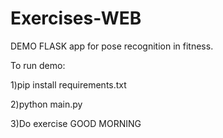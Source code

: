 # Exercises-WEB

DEMO FLASK app for pose recognition in fitness.

To run demo:

1)pip install requirements.txt

2)python main.py

3)Do exercise GOOD MORNING